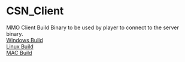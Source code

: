 # CSN_Client
 MMO Client Build Binary to be used by player to connect to the server binary.\
[Windows Build](https://www.dropbox.com/s/vdhblxfv78a8307/Windows.zip?dl=0) \
[Linux Build](https://www.dropbox.com/s/6kjhmglqwk9r8kq/Linux.zip?dl=0) \
[MAC Build](https://www.dropbox.com/sh/m0yd9iydd3qo3ke/AABIwgQlpiWnN8JG-EbLrRq2a?dl=0)

